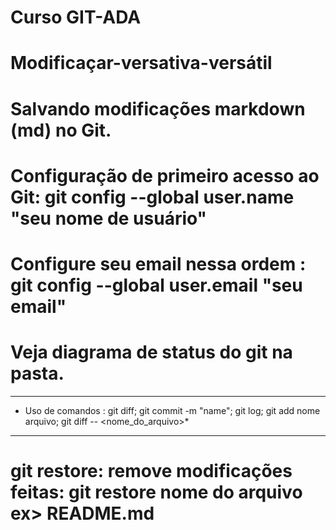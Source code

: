 # Curso GIT-ADA
# Modificaçar-versativa-versátil
# Salvando modificações markdown (md) no Git.
# Configuração de primeiro acesso ao Git: git config --global user.name "seu nome de usuário"
# Configure seu email nessa ordem : git config --global user.email "seu email"
# Veja diagrama de status do git na pasta.
*********************************************************************************
* Uso de comandos : git diff; git commit -m "name"; git log; git add nome arquivo; git diff -- <nome_do_arquivo>*
**********************************************************************************
# git restore: remove modificações feitas: git restore nome do arquivo ex> README.md
